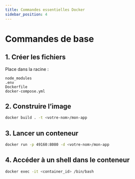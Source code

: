 ```yaml
---
title: Commandes essentielles Docker
sidebar_position: 4
---
```


# Commandes de base

## 1. Créer les fichiers

Place dans la racine :

```
node_modules
.env
Dockerfile
docker-compose.yml
```

## 2. Construire l’image

```bash
docker build . -t <votre-nom>/mon-app
```

## 3. Lancer un conteneur

```bash
docker run -p 49160:8080 -d <votre-nom>/mon-app
```

## 4. Accéder à un shell dans le conteneur

```bash
docker exec -it <container_id> /bin/bash
```
